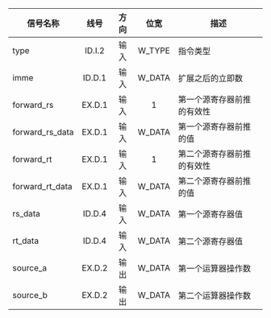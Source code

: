 | 信号名称        |  线号  | 方向 |  位宽  | 描述                       |
| --------------- | :----: | :--: | :----: | -------------------------- |
| type            | ID.I.2 | 输入 | W_TYPE | 指令类型                   |
| imme            | ID.D.1 | 输入 | W_DATA | 扩展之后的立即数           |
| forward_rs      | EX.D.1 | 输入 |   1    | 第一个源寄存器前推的有效性 |
| forward_rs_data | EX.D.1 | 输入 | W_DATA | 第一个源寄存器前推的值     |
| forward_rt      | EX.D.1 | 输入 |   1    | 第二个源寄存器前推的有效性 |
| forward_rt_data | EX.D.1 | 输入 | W_DATA | 第二个源寄存器前推的值     |
| rs_data         | ID.D.4 | 输入 | W_DATA | 第一个源寄存器值           |
| rt_data         | ID.D.4 | 输入 | W_DATA | 第二个源寄存器值           |
| source_a        | EX.D.2 | 输出 | W_DATA | 第一个运算器操作数         |
| source_b        | EX.D.2 | 输出 | W_DATA | 第二个运算器操作数         |

